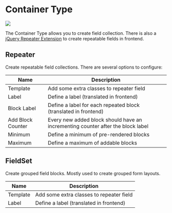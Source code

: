 # Container Type
![](http://g.recordit.co/DVeoPw7zYh.gif)

The Container Type allows you to create field collection. 
There is also a [jQuery Repeater Extension](./91_Javascript.md) to create repeatable fields in frontend.

## Repeater
Create repeatable field collections. There are several options to configure:

| Name              | Description                                                                     |
|-------------------|---------------------------------------------------------------------------------|
| Template          | Add some extra classes to repeater field                                        |
| Label             | Define a label (translated in frontend)                                         |
| Block Label       | Define a label for each repeated block (translated in frontend)                 |
| Add Block Counter | Every new added block should have an incrementing counter after the block label |
| Minimum           | Define a minimum of pre-rendered blocks                                         |
| Maximum           | Define a maximum of addable blocks                                              |

## FieldSet
Create grouped field blocks. Mostly used to create grouped form layouts.

| Name     | Description                              |
|----------|------------------------------------------|
| Template | Add some extra classes to repeater field |
| Label    | Define a label (translated in frontend)  |